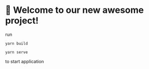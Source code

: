 # 🚀 Welcome to our new awesome project!

run
```
yarn build
```

```
yarn serve
```

to start application
